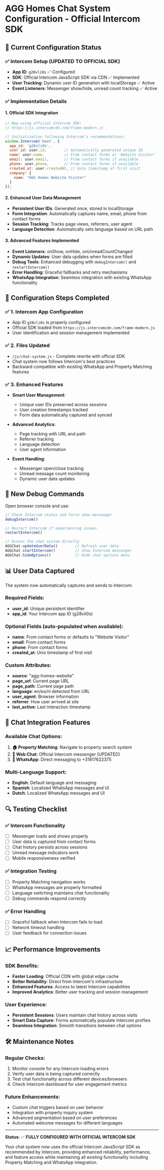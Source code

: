 # AGG Homes Chat System Configuration - Official Intercom SDK

## 🎯 Current Configuration Status

### ✅ Intercom Setup (UPDATED TO OFFICIAL SDK)
- **App ID**: `g28vli0s` ✅ Configured
- **SDK**: Official Intercom JavaScript SDK via CDN ✅ Implemented
- **User Tracking**: Dynamic user ID generation with localStorage ✅ Active
- **Event Listeners**: Messenger show/hide, unread count tracking ✅ Active

### ✅ Implementation Details

#### 1. **Official SDK Integration**
```javascript
// Now using official Intercom SDK:
// https://js.intercomcdn.com/frame-modern.js

// Initialization following Intercom's recommendations:
window.Intercom('boot', {
  app_id: 'g28vli0s',
  user_id: user.id,        // Automatically generated unique ID
  name: user.name,         // From contact forms or 'Website Visitor'
  email: user.email,       // From contact forms if available
  phone: user.phone,       // From contact forms if available
  created_at: user.createdAt, // Unix timestamp of first visit
  company: {
    name: "AGG Homes Website Visitor"
  }
});
```

#### 2. **Enhanced User Data Management**
- **Persistent User IDs**: Generated once, stored in localStorage
- **Form Integration**: Automatically captures name, email, phone from contact forms
- **Session Tracking**: Tracks page views, referrers, user agent
- **Language Detection**: Automatically sets language based on URL path

#### 3. **Advanced Features Implemented**
- **Event Listeners**: onShow, onHide, onUnreadCountChanged
- **Dynamic Updates**: User data updates when forms are filled
- **Debug Tools**: Enhanced debugging with `debugIntercom()` and `restartIntercom()`
- **Error Handling**: Graceful fallbacks and retry mechanisms
- **WhatsApp Integration**: Seamless integration with existing WhatsApp functionality

## 🔧 Configuration Steps Completed

### ✅ 1. Intercom App Configuration
- App ID `g28vli0s` is properly configured
- Official SDK loaded from `https://js.intercomcdn.com/frame-modern.js`
- User identification and session management implemented

### ✅ 2. Files Updated
- `/js/chat-system.js` - Complete rewrite with official SDK
- Chat system now follows Intercom's best practices
- Backward compatible with existing WhatsApp and Property Matching features

### ✅ 3. Enhanced Features
- **Smart User Management**: 
  - Unique user IDs preserved across sessions
  - User creation timestamps tracked
  - Form data automatically captured and synced

- **Advanced Analytics**:
  - Page tracking with URL and path
  - Referrer tracking
  - Language detection
  - User agent information

- **Event Handling**:
  - Messenger open/close tracking
  - Unread message count monitoring
  - Dynamic user data updates

## 🚀 New Debug Commands

Open browser console and use:

```javascript
// Check Intercom status and force show messenger
debugIntercom()

// Restart Intercom if experiencing issues
restartIntercom()

// Access the chat system directly
AGGChat.updateUserData()        // Refresh user data
AGGChat.startIntercom()         // Show Intercom messenger
AGGChat.hideOptions()           // Hide chat options menu
```

## 📊 User Data Captured

The system now automatically captures and sends to Intercom:

### Required Fields:
- **user_id**: Unique persistent identifier
- **app_id**: Your Intercom app ID (g28vli0s)

### Optional Fields (auto-populated when available):
- **name**: From contact forms or defaults to "Website Visitor"
- **email**: From contact forms
- **phone**: From contact forms
- **created_at**: Unix timestamp of first visit

### Custom Attributes:
- **source**: "agg-homes-website"
- **page_url**: Current page URL
- **page_path**: Current page path
- **language**: en/es/nl detected from URL
- **user_agent**: Browser information
- **referrer**: How user arrived at site
- **last_active**: Last interaction timestamp

## 🎨 Chat Integration Features

### Available Chat Options:
1. **🏠 Property Matching**: Navigate to property search system
2. **💬 Web Chat**: Official Intercom messenger (UPDATED)
3. **📱 WhatsApp**: Direct messaging to +31617622375

### Multi-Language Support:
- **English**: Default language and messaging
- **Spanish**: Localized WhatsApp messages and UI
- **Dutch**: Localized WhatsApp messages and UI

## 🔍 Testing Checklist

### ✅ Intercom Functionality
- [ ] Messenger loads and shows properly
- [ ] User data is captured from contact forms
- [ ] Chat history persists across sessions
- [ ] Unread message indicators work
- [ ] Mobile responsiveness verified

### ✅ Integration Testing
- [ ] Property Matching navigation works
- [ ] WhatsApp messages are properly formatted
- [ ] Language switching maintains chat functionality
- [ ] Debug commands respond correctly

### ✅ Error Handling
- [ ] Graceful fallback when Intercom fails to load
- [ ] Network timeout handling
- [ ] User feedback for connection issues

## 📈 Performance Improvements

### SDK Benefits:
- **Faster Loading**: Official CDN with global edge cache
- **Better Reliability**: Direct from Intercom's infrastructure
- **Enhanced Features**: Access to latest Intercom capabilities
- **Improved Analytics**: Better user tracking and session management

### User Experience:
- **Persistent Sessions**: Users maintain chat history across visits
- **Smart Data Capture**: Forms automatically populate Intercom profiles
- **Seamless Integration**: Smooth transitions between chat options

## 🛠 Maintenance Notes

### Regular Checks:
1. Monitor console for any Intercom loading errors
2. Verify user data is being captured correctly
3. Test chat functionality across different devices/browsers
4. Check Intercom dashboard for user engagement metrics

### Future Enhancements:
- Custom chat triggers based on user behavior
- Integration with property inquiry system
- Advanced segmentation based on user preferences
- Automated welcome messages for different languages

---

**Status**: ✅ **FULLY CONFIGURED WITH OFFICIAL INTERCOM SDK**

Your chat system now uses the official Intercom JavaScript SDK as recommended by Intercom, providing enhanced reliability, performance, and feature access while maintaining all existing functionality including Property Matching and WhatsApp integration.